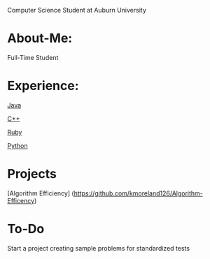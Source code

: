 Computer Science Student at Auburn University

# About-Me:
Full-Time Student

# Experience:
[Java](https://github.com/kmoreland126/COMP-2210)

[C++](https://github.com/kmoreland126/COMP-2710/tree/main)

[Ruby](https://github.com/kmoreland126/COMP-3220)

[Python](https://github.com/kmoreland126/Leet-Code)

# Projects
[Algorithm Efficiency] (https://github.com/kmoreland126/Algorithm-Efficency)

# To-Do
Start a project creating sample problems for standardized tests

